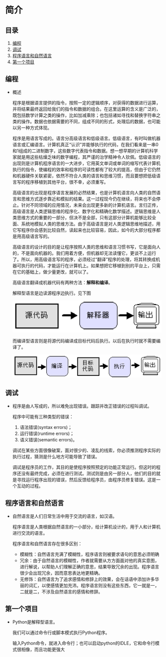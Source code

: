 # 简介

## 目录

1. [编程](#编程)
2. [调试](#调试)
3. [程序语言和自然语言](#程序语言和自然语言)
4. [第一个项目](#第一个项目)

## 编程

- 概述

  程序是根据语言提供的指令，按照一定的逻辑顺序，对获得的数据进行运算，并将结果最终返回给我们的指令和数据的组合。在这里运算的含义是广泛的，既包括数学计算之类的操作，比如加减乘除；也包括诸如寻找和替换字符串之类的操作。数据也依据需要的不同，组成不同的形式，处理后的数据，也可能以另一种方式体现。

  程序是用语言写成的。语言分高级语言和低级语言。低级语言，有时叫做机器语言或汇编语言。计算机真正“认识”并能够执行的代码，在我们看来是一串0和1组成的二进制数字，这些数字代表指令和数据。想一想早期的计算机科学家就是用这些枯燥乏味的数字编程，其严谨的治学精神令人钦佩。低级语言的出现则是计算机程序语言的一大进步，它用英文单词或单词的缩写代表计算机执行的指令，使编程的效率和程序的可读性都有了较大的提高，但由于它仍然和机器硬件关联紧密，依然不符合人类的语言和思维习惯，而且要想把低级语言写的程序移植到其他平台，很不幸，必须重写。

  高级语言的出现是程序语言发展的必然结果，也是计算机语言向人类的自然语言和思维方式逐步靠近和模拟的结果。这一过程现今仍在继续，将来也不会停止。针对不同领域的应用情况，未来会出现更多新的计算机语言。言归正传，高级语言是人类逻辑思维的程序化、数字化和精确化数学描述。逻辑思维是人类思维方式的重要的一部分，但决不是全部，只有这部分计算机能够比较全面、系统地模拟人类的思维方法。由于高级语言是对人类逻辑思维地描述，用它写程序你会感到比较自然，读起来也比较容易，因此，如今的大部分程序都是用高级语言写的。

  高级语言的设计的目的是让程序按照人类的思维和语言习惯书写，它是面向人的，不是面向机器的。我们用着方便，但机器却无法读懂它，更谈不上运行了。所以，用高级语言写的程序，必须经过“翻译”程序的处理，将其转换成机器可执行的代码，才能运行在计算机上。如果想把它移植到别的平台上，只需在它的基础上，做少量更改，就可以了。

  高级语言翻译成机器代码有两种方法：**解释和编译**。

  解释型语言是边读源程序边执行。见下图

  ![x](./Resource/1.png)
  
  而编译型语言则是将源代码编译成目标代码后执行。以后在执行时就不需要编译了。

  ![x](./Resource/2.png)

## 调试

- 程序是由人写成的，所以难免出现错误。跟踪并改正错误的过程叫调试。

  程序中可能有三种类型的错误：

  1. 语法错误(syntax errors)；
  2. 运行错误(runtime errors)；
  3. 语义错误(semantic errors)。

  调试在某些方面很像破案，面对很少的、凌乱的线索，你必须推测程序实际的执行过程，猜测是什么地方可能导致了错误。

  调试是程序员的工作，其目的是使程序按照预定的功能正常运行。但这时的程序还没有最终完成，必须在进行测试。测试则是由另一部分人，他们的目的就是寻找运行程序出现的错误，然后反馈给程序员，由程序员修复错误。这是一个互动的过程。

## 程序语言和自然语言

- 自然语言是人们日常生活中用于交流的语言，如汉语。

  程序语言是人类根据自然语言的一小部分，给计算机设计的，用于人和计算机进行交流的语言。

  程序语言和自然语言存在很多区别：

  - 模糊性：自然语言充满了模糊性，程序语言则被要求语句的意思必须明确
  - 冗余：由于自然语言的模糊性，作者就需要从方方面面对他的真实意图，进行解说，以帮助人们理解正确的意思，结果导致冗余的出现。程序语言很少会出现冗余，因而意思表达地更精确。
  - 无修饰：自然语言为了追求感情和修辞上的效果，会在话语中添加许多华丽的词汇，以使感情更加充沛。程序语言则没有这些东西，它一就是一，二就是二，不涉及自然语言的感情和修辞。

## 第一个项目

- Python是解释型语言。
  
  我们可以通过命令行或脚本模式执行Python程序。

  输入Python命令，就进入命令行；也可以启动python的IDLE，它和命令行模式很相像，而且功能更强大
